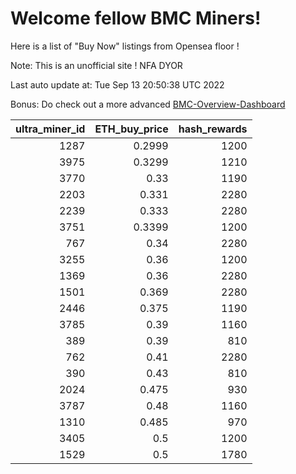 # Welcome fellow BMC Miners!
Here is a list of "Buy Now" listings from Opensea floor !

Note: This is an unofficial site ! NFA DYOR

Last auto update at: Tue Sep 13 20:50:38 UTC 2022

Bonus: Do check out a more advanced [BMC-Overview-Dashboard](https://dune.com/defifunk/BMC-Overview-Dashboard)


|   ultra_miner_id |   ETH_buy_price |   hash_rewards |
|-----------------:|----------------:|---------------:|
|             1287 |          0.2999 |           1200 |
|             3975 |          0.3299 |           1210 |
|             3770 |          0.33   |           1190 |
|             2203 |          0.331  |           2280 |
|             2239 |          0.333  |           2280 |
|             3751 |          0.3399 |           1200 |
|              767 |          0.34   |           2280 |
|             3255 |          0.36   |           1200 |
|             1369 |          0.36   |           2280 |
|             1501 |          0.369  |           2280 |
|             2446 |          0.375  |           1190 |
|             3785 |          0.39   |           1160 |
|              389 |          0.39   |            810 |
|              762 |          0.41   |           2280 |
|              390 |          0.43   |            810 |
|             2024 |          0.475  |            930 |
|             3787 |          0.48   |           1160 |
|             1310 |          0.485  |            970 |
|             3405 |          0.5    |           1200 |
|             1529 |          0.5    |           1780 |
